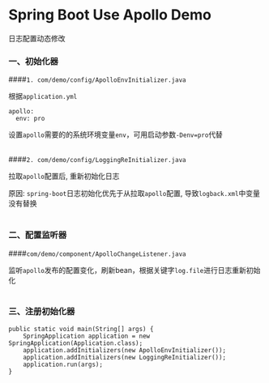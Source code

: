# Spring Boot Use Apollo Demo

日志配置动态修改

### 一、初始化器
####`1. com/demo/config/ApolloEnvInitializer.java`

根据`application.yml`
```
apollo:
  env: pro   
```
设置`apollo`需要的的系统环境变量`env`，可用启动参数`-Denv=pro`代替
<br/><br/> 
    
####`2. com/demo/config/LoggingReInitializer.java`

拉取`apollo`配置后, 重新初始化日志

原因: `spring-boot`日志初始化优先于从拉取`apollo`配置, 导致`logback.xml`中变量没有替换
<br/> <br/> 

###  二、配置监听器
####`com/demo/component/ApolloChangeListener.java`
    
监听`apollo`发布的配置变化，刷新bean，根据关键字`log.file`进行日志重新初始化
<br/> <br/> 

###  三、注册初始化器
```
public static void main(String[] args) {
    SpringApplication application = new SpringApplication(Application.class);
    application.addInitializers(new ApolloEnvInitializer());
    application.addInitializers(new LoggingReInitializer());
    application.run(args);
}
```
    